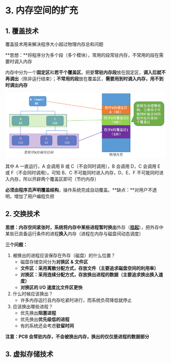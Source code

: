 # 3. 内存空间的扩充

## 1. 覆盖技术

覆盖技术用来解决程序大小超过物理内存总和问题

**思想：**将程序分为多个段（多个模块），常用的段常驻内存，不常用的段在需要时调入内存

内存中分为一个**固定区**和**若干个覆盖区**。把要**常驻内存段**放在固定区，**调入后就不再调出**（除非运行结束）；**不常用的段**放在覆盖区，**需要用到时调入内存，用不到时调出内存**

![](../.gitbook/assets/image%20%2852%29.png)

其中 A 一直运行，A 会调用 B 或 C（不会同时调用），B 会调用 D，C 会调用 E 或 F（不会同时调用）。可知 B、C 不可能同时进入内存，D、E、F 不可能同时进入内存，所以开辟两个覆盖区即可（节约内存）

**必须由程序员声明覆盖结构**，操作系统完成自动覆盖。**缺点：**对用户不透明，增加了用户编程负担

## 2. 交换技术

**思想：**内存空间紧张时，系统将内存中某些进程暂时**换出**外存（[**挂起**](../di-er-zhang-jin-cheng-guan-li/6.-jin-cheng-de-tiao-du.md#22-zhong-ji-tiao-du)），把外存中某些已具备运行条件的进程**换入**内存（进程在内存与磁盘间动态调度）

**三个问题：**

1. 被换出的进程应该保存在外存（磁盘）的什么位置？
   * 磁盘存储空间分为**对换区 & 文件区**
   * **文件区：采用离散分配方式，存放文件（主要追求磁盘空间的利用率）**
   * **对换区：采用连续分配方式，存放换出进程的数据（主要追求换出换入速度）**
   * **对换区的 I/O 速度比文件区更快**
2. 什么时候应该换出？
   * 许多内存运行且内存吃紧时进行，而系统负荷降低就停止
3. 应该换出哪些进程？
   * 优先换出**阻塞进程**
   * 优先换出**优先级低的进程**
   * 有的系统还会考虑**驻留时间**

**注意：PCB 会常驻内存，不会被换出内存，换出的仅仅是进程的数据部分**

## 3. 虚拟存储技术

